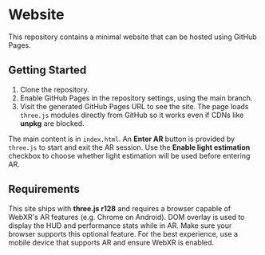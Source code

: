 # Website

This repository contains a minimal website that can be hosted using GitHub Pages.

## Getting Started

1. Clone the repository.
2. Enable GitHub Pages in the repository settings, using the main branch.
3. Visit the generated GitHub Pages URL to see the site.
   The page loads `three.js` modules directly from GitHub so it works even if
   CDNs like **unpkg** are blocked.

The main content is in `index.html`. An **Enter AR** button is provided by `three.js` to start and exit the AR session. Use the **Enable light estimation** checkbox to choose whether light estimation will be used before entering AR.

## Requirements

This site ships with **three.js r128** and requires a browser capable of WebXR's AR features (e.g. Chrome on Android).
DOM overlay is used to display the HUD and performance stats while in AR. Make sure your browser supports this optional feature.
For the best experience, use a mobile device that supports AR and ensure WebXR is enabled.
